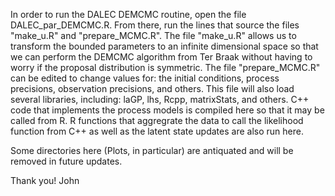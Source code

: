 In order to run the DALEC DEMCMC routine, open the file DALEC_par_DEMCMC.R. From there, run the lines that source 
the files "make_u.R" and "prepare_MCMC.R". The file "make_u.R" allows us to transform the bounded parameters to
an infinite dimensional space so that we can perform the DEMCMC algorithm from Ter Braak without having to worry if
the proposal distribution is symmetric. The file "prepare_MCMC.R" can be edited to change values for: the initial conditions,
process precisions, observation precisions, and others. This file will also load several libraries, including: laGP, lhs,
Rcpp, matrixStats, and others. C++ code that implements the process models is compiled here so that it may be called from R. 
R functions that aggregrate the data to call the likelihood function from C++ as well as the latent state updates are also
run here.

Some directories here (Plots, in particular) are antiquated and will be removed in future updates.

Thank you!
John
